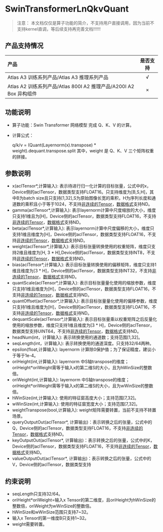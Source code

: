 # SwinTransformerLnQkvQuant

> 注意：
> 本文档仅仅是算子功能的简介，不支持用户直接调用，因为当前不支持kernel直调，等后续支持再完善文档!!!!!!

## 产品支持情况

| 产品                                                         | 是否支持 |
| :----------------------------------------------------------- | :------: |
| <term>Atlas A3 训练系列产品/Atlas A3 推理系列产品</term>     |    √     |
| <term>Atlas A2 训练系列产品/Atlas 800I A2 推理产品/A200I A2 Box 异构组件</term> |    ×     |

## 功能说明
- 算子功能：Swin Transformer 网络模型 完成 Q、K、V 的计算。  
- 计算公式：  

  q/k/v = (Quant(Layernorm(x).transpose)  * weight).dequant.transpose.split
  其中，weight 是 Q、K、V 三个矩阵权重的拼接。


## 参数说明
  - x(aclTensor*,计算输入): 表示待进行归一化计算的目标张量，公式中的x， Device侧的aclTensor，数据类型支持FLOAT16。只支持维度为[B,S,H]，其中B为batch size且只支持[1,32],S为原始图像长宽的乘积，H为序列长度和通道数的乘积且小于等于1024，不支持[非连续的Tensor](common/非连续的Tensor.md)，[数据格式](common/数据格式.md)支持ND。
  - gamma(aclTensor*,计算输入): 表示layernorm计算中尺度缩放的大小，维度只支持1维且为[H]，Device侧的aclTensor，数据类型支持FLOAT16，不支持[非连续的Tensor](common/非连续的Tensor.md)，[数据格式](common/数据格式.md)支持ND。
  - beta(aclTensor*,计算输入): 表示layernorm计算中尺度偏移的大小，维度只支持1维且维度为[H]，Device侧的aclTensor，数据类型支持FLOAT16，不支持[非连续的Tensor](common/非连续的Tensor.md)，[数据格式](common/数据格式.md)支持ND。
  - weight(aclTensor*,计算输入): 表示目标张量转换使用的权重矩阵，维度只支持2维且维度为[H, 3 * H],Device侧的aclTensor，数据类型支持INT8，不支持[非连续的Tensor](common/非连续的Tensor.md)，[数据格式](common/数据格式.md)支持ND。
  - bias(aclTensor*,计算输入): 表示目标张量转换使用的偏移矩阵，维度只支持1维且维度为[3 * H]，Device侧的aclTensor，数据类型支持INT32，不支持[非连续的Tensor](common/非连续的Tensor.md)，[数据格式](common/数据格式.md)支持ND。
  - quantScale(aclTensor*,计算输入):  表示目标张量量化使用的缩放参数，维度只支持1维且维度为[H]，Device侧的aclTensor，数据类型支持FLOAT16，不支持[非连续的Tensor](common/非连续的Tensor.md)，[数据格式](common/数据格式.md)支持ND。
  - quantOffset(aclTensor*,计算输入): 表示目标张量量化使用的偏移参数，维度只支持1维且维度为[H]，Device侧的aclTensor，数据类型支持FLOAT16，不支持[非连续的Tensor](common/非连续的Tensor.md)，[数据格式](common/数据格式.md)支持ND。
  - dequantScale(aclTensor*,计算输入): 表示目标张量乘以权重矩阵之后反量化使用的缩放参数，维度只支持1维且维度为[3 * H]，Device侧的aclTensor，数据类型支持UINT64，不支持[非连续的Tensor](common/非连续的Tensor.md)，[数据格式](common/数据格式.md)支持ND。
  - headNum(int，计算输入): 表示转换使用的通道数；支持范围[1,32]。
  - seqLength(int，计算输入): 表示转换使用的通道深度。只支持32/64两种。
  - epsilon(float,计算输入): layernorm 计算除0保护值；为了保证精度，建议小于等于1e-4。
  - oriHeight(int,计算输入): layernorm 中S轴transpose的维度；oriHeight*oriWeight需等于输入x的第二维S的大小，且为hWinSize的整数倍。
  - oriWeight(int,计算输入): layernorm 中S轴transpose的维度；oriHeight*oriWeight需等于输入x的第二维S的大小，且为wWinSize的整数倍。
  - hWinSize(int,计算输入): 使用的特征窗高度大小；支持范围[7,32]。
  - wWinSize(int,计算输入): 使用的特征窗宽度大小；支持范围[7,32]。
  - weightTranspose(bool,计算输入): weight矩阵需要转置，当前不支持不转置场景。
  - queryOutputOut(aclTensor*, 计算输出)：表示转换之后的张量，公式中的Q，Device侧的aclTensor，数据类型支持FLOAT16，不支持[非连续的Tensor](common/非连续的Tensor.md)，[数据格式](common/数据格式.md)支持ND。
  - keyOutputOut(aclTensor*, 计算输出)：表示转换之后的张量，公式中的K，Device侧的aclTensor，数据类型支持FLOAT16，不支持[非连续的Tensor](common/非连续的Tensor.md)，[数据格式](common/数据格式.md)支持ND。
  - valueOutputOut(aclTensor*, 计算输出)：表示转换之后的张量，公式中的V，Device侧的aclTensor，数据类型支持

## 约束说明
- seqLength只支持32/64。
- oriHeight*oriWeight=输入x Tensor的第二维度，且oriHeight为hWinSize的整数倍，oriWeight为wWinSize的整数倍。
- hWinSize和wWinSize范围只支持7~32。
- 输入x Tensor的第一维度B只支持1~32。
- weight需要转置。

